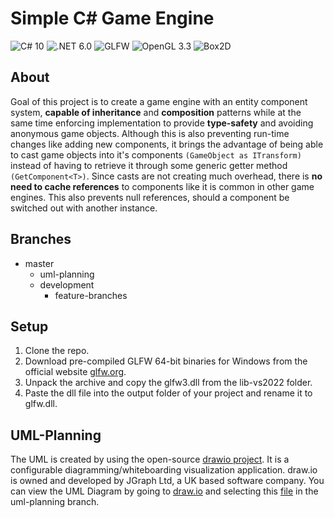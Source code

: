 # Simple C# Game Engine
![C# 10](https://img.shields.io/badge/-C%23_10-b5faaa)
![.NET 6.0](https://img.shields.io/badge/-.NET_6.0-acfcf0)
![GLFW](https://img.shields.io/badge/-GLFW-e1aafa)
![OpenGL 3.3](https://img.shields.io/badge/-OpenGL_3.3-faaaaa)
![Box2D](https://img.shields.io/badge/-Box2D-fad5aa)

## About
Goal of this project is to create a game engine with an entity component system,
**capable of inheritance** and **composition** patterns while at the same time
enforcing implementation to provide **type-safety** and avoiding anonymous game
objects. Although this is also preventing run-time changes like adding new components,
it brings the advantage of being able to cast game objects into it's components
`(GameObject as ITransform)` instead of having to retrieve it through some generic
getter method `(GetComponent<T>)`. Since casts are not creating much overhead, there
is **no need to cache references** to components like it is common in other game engines.
This also prevents null references, should a component be switched out with another instance.

## Branches
- master
    - uml-planning
    - development
        - feature-branches

## Setup
1. Clone the repo.
2. Download pre-compiled GLFW 64-bit binaries for Windows from the official website [glfw.org](https://www.glfw.org/).
3. Unpack the archive and copy the glfw3.dll from the lib-vs2022 folder.
4. Paste the dll file into the output folder of your project and rename it to glfw.dll.

## UML-Planning
The UML is created by using the open-source [drawio project](https://github.com/jgraph/drawio). 
It is a configurable diagramming/whiteboarding visualization application. draw.io is owned and developed by JGraph Ltd, a UK based software company.
You can view the UML Diagram by going to [draw.io](https://www.diagrams.net/) and selecting this [file](https://github.com/Afired/CSharpGameEngine/blob/uml-planning/CSharpGameEngine.drawio) in the uml-planning branch.
